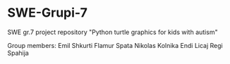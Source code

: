 # SWE-Grupi-7

SWE gr.7 project repository "Python turtle graphics for kids with autism"

Group members:
Emil Shkurti
Flamur Spata
Nikolas Kolnika
Endi Licaj
Regi Spahija
